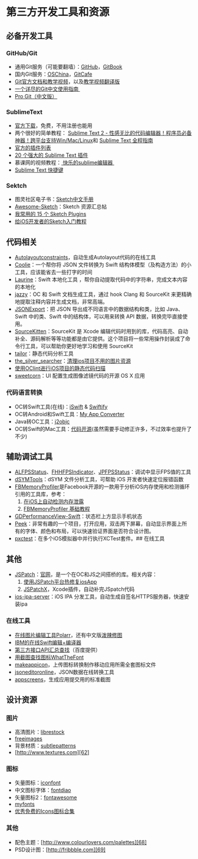 # 第三方开发工具和资源
## 必备开发工具
### GitHub/Git
- 通用Git服务（可能要翻墙）：[GitHub][1]，[GitBook][2]
- 国内Git服务：[OSChina][3]，[GitCafe][4]
- [Git官方文档和教学视频][5]，以及[教学视频翻译版][6]
- [一个详尽的Git中文使用指南 ][7]
- [Pro Git（中文版）][8]

### SublimeText
- [官方下载][9]，免费，不用注册也能用
- 两个很好的简单教程：
[Sublime Text 2 - 性感无比的代码编辑器！程序员必备神器！跨平台支持Win/Mac/Linux][10]和
[Sublime Text 全程指南][11]
- [官方的插件列表][12]
- [20 个强大的 Sublime Text 插件][13]
- 慕课网的视频教程：[ 快乐的sublime编辑器 ][14]
- [Sublime Text 快捷键][15]

### Sektch
- 图灵社区电子书：[Sketch中文手册][16]
- [Awesome-Sketch][17]：Sketch 资源汇总帖
- [我常用的 15 个 Sketch Plugins][18]
- [给iOS开发者的Sketch入门教程][19]

## 代码相关
- [Autolayoutconstraints][20]，自动生成Autolayout代码的在线工具
- [Coolie][21]：一个帮你将 JSON 文件转换为 Swift 结构体模型（及构造方法）的小工具，应该能省去一些打字的时间
- [Laurine][22]：Swift 本地化工具 ，帮你自动提取代码中的字符串，完成文本内容的本地化
- [jazzy][23]：OC 和 Swift 文档生成工具，通过 hook Clang 和 SourceKit 来更精确地提取注释内容并生成文档，非常高端。
- [JSONExport][24]：把 JSON 导出成不同语言中的数据结构和类，比如 Java、Swift 中的类、Swift 中的结构体，可以用来转换 API 数据，转换完毕直接使用。
- [SourceKitten][25]：SourceKit 是 Xcode 编辑代码时用到的库，代码高亮、自动补全、源码解析等等功能都是由它提供。这个项目将一些常用操作封装成了命令行工具，可以帮助你更好地学习和使用 SourceKit
- [tailor][26]：静态代码分析工具
- [the\_silver\_searcher][27]：[清理ios项目不用的图片资源][28]
- [使用OClint进行iOS项目的静态代码扫描][29]
- [sweetcorn][30]：UI 配置生成图像滤镜代码的开源 OS X 应用

### 代码语言转换
- OC转Swift工具(在线)：[iSwift][31] & [Swiftify][32]
- OC转Android和Swift工具：[My App Converter][33]
- Java转OC工具：[j2objc][34]
- OC转Swift的Mac工具：[代码开源][35](虽然需要手动修正许多，不过效率也提升了不少)

## 辅助调试工具
- [ALFPSStatus][36]、[FHHFPSIndicator][37]、[JPFPSStatus][38]：调试中显示FPS值的工具
- [dSYMTools][39]：dSYM 文件分析工具，可帮助 iOS 开发者快速定位报错函数
- [FBMemoryProfiler][40]是Facebook开源的一款用于分析iOS内存使用和检测循环引用的工具库，参考：
	1. [在iOS上自动检测内存泄露][41]
	2. [FBMemoryProfiler 基础教程][42]
 - [GDPerformanceView-Swift][43]：状态栏上方显示手机状态
- [Peek][44]：非常有趣的一个项目，打开应用，双击两下屏幕，自动显示界面上所有的字体、颜色和布局，可以快速验证界面是否符合设计图。
- [pxctest][45]：在多个iOS模拟器中并行执行XCTest套件。## 在线工具

## 其他
- [JSPatch][46]：[官网][47]，是一个在OC和JS之间搭桥的库。相关内容：
	1. [使用JSPatch平台热修复iosApp][48]
	2. [JSPatchX][49]，Xcode插件，自动补完JSpatch代码
- [ios-ipa-server][50]：iOS IPA 分发工具，自动生成自签名HTTPS服务器，快速安装ipa

### 在线工具
- [在线图片编辑工具Polarr][51]，还有中文版[泼辣修图][52]
- [IBM的在线Swift编辑+编译器][53]
- [第三方接口API汇总查找][54]（百度提供）
- [用截图查找图标WhatTheFont][55]
- [makeappicon][56]，上传图标转换制作移动应用所需全套图标文件
- [jsoneditoronline][57]，JSON数据在线转换工具
- [appscreens][58]，生成应用提交用的标准截图

## 设计资源
### 图片
- 高清图片：[librestock][59]
- [freeimages][60]
- 背景材质：[subtlepatterns][61]　
- [http://www.textures.com][62]

### 图标
- 矢量图标：[iconfont][63]
- 中文图标字体：[fontdiao][64]
- 矢量图标2：[fontawesome][65]
- [myfonts][66]
- [优秀免费的Icons图标合集][67]

### 其他
- 配色主题：[http://www.colourlovers.com/palettes][68]
- PSD设计图：[http://fribbble.com][69]


[1]:	https://github.com
[2]:	www.gitbook.com
[3]:	http://git.oschina.net
[4]:	www.gitcafe.com
[5]:	https://git-scm.com/doc
[6]:	http://www.nowcoder.com/courses/2
[7]:	https://github.com/xirong/my-git/blob/master/how-to-use-github.md
[8]:	http://git.oschina.net/progit/index.html
[9]:	http://www.sublimetext.com/2
[10]:	http://www.iplaysoft.com/sublimetext.html
[11]:	http://lucida.me/blog/sublime-text-complete-guide/
[12]:	https://github.com/SublimeText
[13]:	http://www.oschina.net/translate/20-powerful-sublimetext-plugins
[14]:	http://www.imooc.com/learn/333
[15]:	https://github.com/liveNo/Sublime-Tutorial
[16]:	http://www.ituring.com.cn/book/1305
[17]:	https://gitcafe.com/riku/Awesome-Sketch
[18]:	https://qdan.me/list/VKzzo-KQHDlHHX5P
[19]:	http://www.jianshu.com/p/45eef5465185 "给iOS开发者的Sketch入门教程"
[20]:	https://autolayoutconstraints.com
[21]:	https://github.com/nixzhu/Coolie "Coolie"
[22]:	https://github.com/JiriTrecak/Laurine "Laurine"
[23]:	https://github.com/realm/jazzy "jazzy"
[24]:	https://github.com/Ahmed-Ali/JSONExport "JSONExport"
[25]:	https://github.com/jpsim/SourceKitten "SourceKitten"
[26]:	https://github.com/sleekbyte/tailor "tailor"
[27]:	https://github.com/ggreer/the_silver_searcher "the_silver_searcher"
[28]:	https://segmentfault.com/a/1190000004852744 "清理ios项目不用的图片资源"
[29]:	http://blog.yourtion.com/static-code-analysis-ios-using-oclint.html
[30]:	https://github.com/FlexMonkey/sweetcorn "sweetcorn"
[31]:	http://iswift.org/try
[32]:	https://objectivec2swift.com/#/converter/code
[33]:	http://t.cn/Rzpk0D4 "My App Converter"
[34]:	https://github.com/google/j2objc "j2objc"
[35]:	https://github.com/yahoojapan/objc2swift "objc2swift"
[36]:	https://github.com/wybflb/ALFPSStatus "ALFPSStatus"
[37]:	https://github.com/jvjishou/FHHFPSIndicator "FHHFPSIndicator"
[38]:	https://github.com/joggerplus/JPFPSStatus "JPFPSStatus"
[39]:	https://github.com/answer-huang/dSYMTools "dSYMTools"
[40]:	https://github.com/facebook/FBMemoryProfiler "FBMemoryProfiler"
[41]:	http://ifujun.com/yi-wen-zai-iosshang-zi-dong-jian-ce-nei-cun-xie-lu/ "[译文]在iOS上自动检测内存泄露"
[42]:	http://ifujun.com/fbmemoryprofiler-shi-yong-ji-chu-jiao-cheng/
[43]:	https://github.com/dani-gavrilov/GDPerformanceView-Swift "GDPerformanceView-Swift"
[44]:	https://github.com/shaps80/Peek "Peek"
[45]:	https://github.com/plu/pxctest "pxctest"
[46]:	https://github.com/bang590/JSPatch "JSPatch"
[47]:	http://jspatch.com/
[48]:	https://segmentfault.com/a/1190000004922978 "使用JSPatch平台热修复iosApp"
[49]:	https://github.com/bang590/JSPatchX "JSPatchX"
[50]:	https://github.com/bumaociyuan/ios-ipa-server "ios-ipa-server"
[51]:	https://v3.polarr.co/#
[52]:	http://www.polaxiong.com/editor
[53]:	http://swiftlang.ng.bluemix.net/#/repl
[54]:	http://apistore.baidu.com/astore/index
[55]:	https://www.myfonts.com/WhatTheFont/
[56]:	http://makeappicon.com
[57]:	http://jsoneditoronline.org
[58]:	https://appscreens.io
[59]:	http://librestock.com
[60]:	http://cn.freeimages.com
[61]:	http://subtlepatterns.com
[62]:	http://www.textures.com
[63]:	http://www.iconfont.cn
[64]:	http://lexrus.com/fontdiao/
[65]:	http://fontawesome.dashgame.com
[66]:	https://www.myfonts.com
[67]:	https://xituqu.com/?s=Icons%E5%9B%BE%E6%A0%87%E5%90%88
[68]:	http://www.colourlovers.com/palettes
[69]:	http://fribbble.com